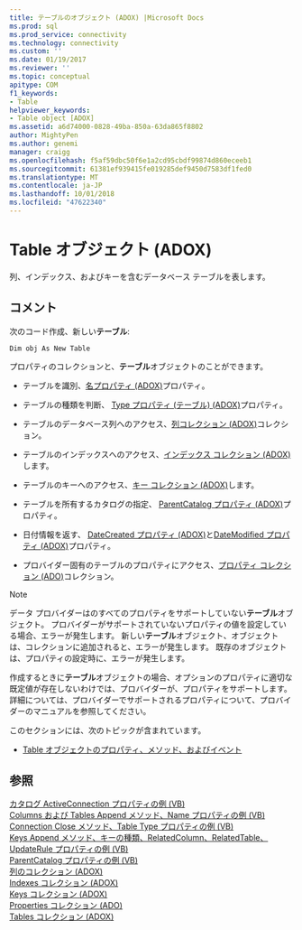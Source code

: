 ```yaml
---
title: テーブルのオブジェクト (ADOX) |Microsoft Docs
ms.prod: sql
ms.prod_service: connectivity
ms.technology: connectivity
ms.custom: ''
ms.date: 01/19/2017
ms.reviewer: ''
ms.topic: conceptual
apitype: COM
f1_keywords:
- Table
helpviewer_keywords:
- Table object [ADOX]
ms.assetid: a6d74000-0828-49ba-850a-63da865f8802
author: MightyPen
ms.author: genemi
manager: craigg
ms.openlocfilehash: f5af59dbc50f6e1a2cd95cbdf99874d860eceeb1
ms.sourcegitcommit: 61381ef939415fe019285def9450d7583df1fed0
ms.translationtype: MT
ms.contentlocale: ja-JP
ms.lasthandoff: 10/01/2018
ms.locfileid: "47622340"
---
```

# <a name="table-object-adox"></a>Table オブジェクト (ADOX)
列、インデックス、およびキーを含むデータベース テーブルを表します。  
  
## <a name="remarks"></a>コメント  
 次のコード作成、新しい**テーブル**:  
  
```  
Dim obj As New Table  
```  
  
 プロパティのコレクションと、**テーブル**オブジェクトのことができます。  
  
-   テーブルを識別、[名プロパティ (ADOX)](../../../ado/reference/adox-api/name-property-adox.md)プロパティ。  
  
-   テーブルの種類を判断、 [Type プロパティ (テーブル) (ADOX)](../../../ado/reference/adox-api/type-property-table-adox.md)プロパティ。  
  
-   テーブルのデータベース列へのアクセス、[列コレクション (ADOX)](../../../ado/reference/adox-api/columns-collection-adox.md)コレクション。  
  
-   テーブルのインデックスへのアクセス、[インデックス コレクション (ADOX)](../../../ado/reference/adox-api/indexes-collection-adox.md)します。  
  
-   テーブルのキーへのアクセス、[キー コレクション (ADOX)](../../../ado/reference/adox-api/keys-collection-adox.md)します。  
  
-   テーブルを所有するカタログの指定、 [ParentCatalog プロパティ (ADOX)](../../../ado/reference/adox-api/parentcatalog-property-adox.md)プロパティ。  
  
-   日付情報を返す、 [DateCreated プロパティ (ADOX)](../../../ado/reference/adox-api/datecreated-property-adox.md)と[DateModified プロパティ (ADOX)](../../../ado/reference/adox-api/datemodified-property-adox.md)プロパティ。  
  
-   プロバイダー固有のテーブルのプロパティにアクセス、[プロパティ コレクション (ADO)](../../../ado/reference/ado-api/properties-collection-ado.md)コレクション。  
  
> [!NOTE]
>  データ プロバイダーはのすべてのプロパティをサポートしていない**テーブル**オブジェクト。 プロバイダーがサポートされていないプロパティの値を設定している場合、エラーが発生します。 新しい**テーブル**オブジェクト、オブジェクトは、コレクションに追加されると、エラーが発生します。 既存のオブジェクトは、プロパティの設定時に、エラーが発生します。  
>   
>  作成するときに**テーブル**オブジェクトの場合、オプションのプロパティに適切な既定値が存在しないわけでは、プロバイダーが、プロパティをサポートします。 詳細については、プロバイダーでサポートされるプロパティについて、プロバイダーのマニュアルを参照してください。  
  
 このセクションには、次のトピックが含まれています。  
  
-   [Table オブジェクトのプロパティ、メソッド、およびイベント](../../../ado/reference/adox-api/table-object-properties-methods-and-events.md)  
  
## <a name="see-also"></a>参照  
 [カタログ ActiveConnection プロパティの例 (VB)](../../../ado/reference/adox-api/catalog-activeconnection-property-example-vb.md)   
 [Columns および Tables Append メソッド、Name プロパティの例 (VB)](../../../ado/reference/adox-api/columns-and-tables-append-methods-name-property-example-vb.md)   
 [Connection Close メソッド、Table Type プロパティの例 (VB)](../../../ado/reference/adox-api/connection-close-method-table-type-property-example-vb.md)   
 [Keys Append メソッド、キーの種類、RelatedColumn、RelatedTable、UpdateRule プロパティの例 (VB)](../../../ado/reference/adox-api/keys-append-method-key-type-relatedcolumn-relatedtable-example-vb.md)   
 [ParentCatalog プロパティの例 (VB)](../../../ado/reference/adox-api/parentcatalog-property-example-vb.md)   
 [列のコレクション (ADOX)](../../../ado/reference/adox-api/columns-collection-adox.md)   
 [Indexes コレクション (ADOX)](../../../ado/reference/adox-api/indexes-collection-adox.md)   
 [Keys コレクション (ADOX)](../../../ado/reference/adox-api/keys-collection-adox.md)   
 [Properties コレクション (ADO)](../../../ado/reference/ado-api/properties-collection-ado.md)   
 [Tables コレクション (ADOX)](../../../ado/reference/adox-api/tables-collection-adox.md)
